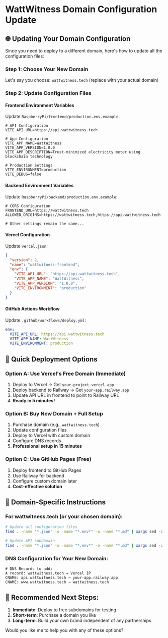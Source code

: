 # WattWitness Domain Configuration Update

## 🌐 Updating Your Domain Configuration

Since you need to deploy to a different domain, here's how to update all the configuration files:

### Step 1: Choose Your New Domain

Let's say you choose: `wattwitness.tech` (replace with your actual domain)

### Step 2: Update Configuration Files

#### Frontend Environment Variables
Update `RaspberryPi/frontend/production.env.example`:
```env
# API Configuration
VITE_API_URL=https://api.wattwitness.tech

# App Configuration
VITE_APP_NAME=WattWitness
VITE_APP_VERSION=1.0.0
VITE_APP_DESCRIPTION=Trust-minimized electricity meter using blockchain technology

# Production Settings
VITE_ENVIRONMENT=production
VITE_DEBUG=false
```

#### Backend Environment Variables
Update `RaspberryPi/backend/production.env.example`:
```env
# CORS Configuration
FRONTEND_URL=https://wattwitness.tech
ALLOWED_ORIGINS=https://wattwitness.tech,https://api.wattwitness.tech

# Other settings remain the same...
```

#### Vercel Configuration
Update `vercel.json`:
```json
{
  "version": 2,
  "name": "wattwitness-frontend",
  "env": {
    "VITE_API_URL": "https://api.wattwitness.tech",
    "VITE_APP_NAME": "WattWitness",
    "VITE_APP_VERSION": "1.0.0",
    "VITE_ENVIRONMENT": "production"
  }
}
```

#### GitHub Actions Workflow
Update `.github/workflows/deploy.yml`:
```yaml
env:
  VITE_API_URL: https://api.wattwitness.tech
  VITE_APP_NAME: WattWitness
  VITE_ENVIRONMENT: production
```

## 🚀 Quick Deployment Options

### Option A: Use Vercel's Free Domain (Immediate)
1. Deploy to Vercel → Get `your-project.vercel.app`
2. Deploy backend to Railway → Get `your-app.railway.app`
3. Update API URL in frontend to point to Railway URL
4. **Ready in 5 minutes!**

### Option B: Buy New Domain + Full Setup
1. Purchase domain (e.g., `wattwitness.tech`)
2. Update configuration files
3. Deploy to Vercel with custom domain
4. Configure DNS records
5. **Professional setup in 15 minutes**

### Option C: Use GitHub Pages (Free)
1. Deploy frontend to GitHub Pages
2. Use Railway for backend
3. Configure custom domain later
4. **Cost-effective solution**

## 🔧 Domain-Specific Instructions

### For wattwitness.tech (or your chosen domain):
```bash
# Update all configuration files
find . -name "*.json" -o -name "*.env*" -o -name "*.md" | xargs sed -i 's/wattwitness\.com/wattwitness.tech/g'

# Update API subdomain
find . -name "*.json" -o -name "*.env*" -o -name "*.md" | xargs sed -i 's/api\.wattwitness\.com/api.wattwitness.tech/g'
```

### DNS Configuration for Your New Domain:
```
# DNS Records to add:
A record: wattwitness.tech → Vercel IP
CNAME: api.wattwitness.tech → your-app.railway.app
CNAME: www.wattwitness.tech → wattwitness.tech
```

## 🎯 Recommended Next Steps:

1. **Immediate**: Deploy to free subdomains for testing
2. **Short-term**: Purchase a domain you like
3. **Long-term**: Build your own brand independent of any partnerships

Would you like me to help you with any of these options? 